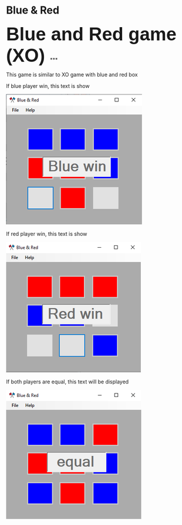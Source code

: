 # Blue & Red

<b>
<b style="font-size: 50px; font-family: Arial, Helvetica, sans-serif;">
Blue and Red game (XO)
</b>
</b>
***
<p></p>
<p>This game is similar to XO game with blue and red box</p>
<p>If blue player win, this text is show</p>
<img src="Images/Blue_win.png" alt="">
<p>If red player win, this text is show</p>
<img src="Images/Red_win.png" alt="">
<p>If both players are equal, this text will be displayed</p>
<img src="Images/equal.png" alt="">
